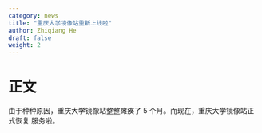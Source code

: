 ```yaml
---
category: news
title: "重庆大学镜像站重新上线啦"
author: Zhiqiang He
draft: false
weight: 2
---
```

# 正文

由于种种原因，重庆大学镜像站整整瘫痪了 5 个月。而现在，重庆大学镜像站正式恢复
服务啦。

